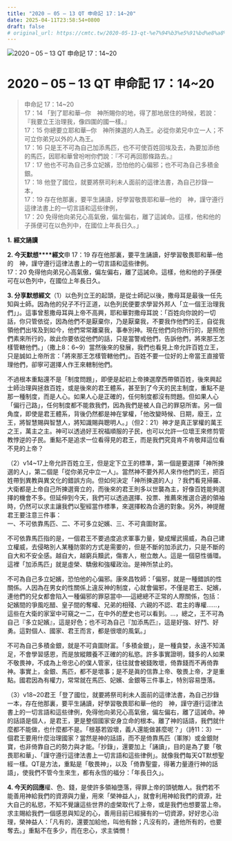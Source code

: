 ```yaml
---
title: "2020 – 05 – 13 QT 申命記 17：14~20"
date: 2025-04-11T23:58:54+0800
draft: false
# original_url: https://cmtc.tw/2020-05-13-qt-%e7%94%b3%e5%91%bd%e8%a8%98-17%ef%bc%9a1420
---
```


![2020 – 05 – 13 QT 申命記 17：14\~20](/images/qt.jpg   "2020 – 05 – 13 QT 申命記 17：14\~20")

# 2020 – 05 – 13 QT 申命記 17：14\~20

> 申命記 17：14\~20  
> 17：14 「到了耶和華─你　神所賜你的地，得了那地居住的時候，若說：『我要立王治理我，像四圍的國一樣。』  
> 17：15 你總要立耶和華─你　神所揀選的人為王。必從你弟兄中立一人；不可立你弟兄以外的人為王。  
> 17：16 只是王不可為自己加添馬匹，也不可使百姓回埃及去，為要加添他的馬匹，因耶和華曾吩咐你們說：『不可再回那條路去。』  
> 17：17 他也不可為自己多立妃嬪，恐怕他的心偏邪；也不可為自己多積金銀。  
> 17：18 他登了國位，就要將祭司利未人面前的這律法書，為自己抄錄一本，  
> 17：19 存在他那裏，要平生誦讀，好學習敬畏耶和華─他的　神，謹守遵行這律法書上的一切言語和這些律例，  
> 17：20 免得他向弟兄心高氣傲，偏左偏右，離了這誡命。這樣，他和他的子孫便可在以色列中，在國位上年長日久。」

**1.** **經文誦讀**

**2. 今天默想****經文**申 17：19 存在他那裏，要平生誦讀，好學習敬畏耶和華─他的　神，謹守遵行這律法書上的一切言語和這些律例。  
17：20 免得他向弟兄心高氣傲，偏左偏右，離了這誡命。這樣，他和他的子孫便可在以色列中，在國位上年長日久。

**3. 分享默想經文**（1）以色列立王的起頭，是從士師記以後，撒母耳是最後一任先知與士師。因為他的兒子不行正道，以色列民便要求學習外邦人「立一個王治理我們」」。這事曾惹撒母耳與上帝不高興，耶和華對撒母耳說：「百姓向你說的一切話，你只管依從，因為他們不是厭棄你，乃是厭棄我，不要我作他們的王，自從我領他們出埃及到如今，他們常常離棄我，事奉別神。現在他們向你所行的，是照他們素來所行的，故此你要依從他們的話，只是當警戒他們，告訴他們，將來那王怎樣管轄他們。」（撒上8：6\~9）當然後來的發展，我們也看見上帝允許百姓立王，只是誠如上帝所言：「將來那王怎樣管轄他們」。百姓不要一位好的上帝當王直接管理他們，卻寧可選擇人作王來轄制他們。

不過根本重點還不是「制度問題」，即便是起初上帝揀選摩西帶領百姓，後來興起士師治理與拯救百姓，或是後來的君王體系，甚至到了今天的民主制度，重點不是那一種制度，而是人心。如果人心是正確的，任何制度都沒有問題。但如果人心「偏行己路」，任何制度都不能救我們，因為我們是被人自己的罪惡所害。另一個角度，即使是君王體系，背後仍然都是神在掌權，「他改變時候、日期，廢王，立王，將智慧賜與智慧人，將知識賜與聰明人。」（但2：21）神才是真正掌權的萬王之王，萬主之主。神可以透過好王祝福順服的子民，也可以允許一位壞王來修剪管教悖逆的子民。重點不是追求一位看得見的君王，而是我們究竟肯不肯敬拜這位看不見的上帝？

（2）v14\~17上帝允許百姓立王，但是定下立王的標準，第一個是要選擇「神所揀選的人」，第二個是「從你弟兄中立一人」。當然神不要外邦人來作他們的王，把百姓帶到異教與異文化的錯誤方向。但如何決定「神所揀選的人」？我們看見掃羅、大衛都是上帝自己所揀選膏立的，而後來的君王則多以世襲為主，好像百姓能夠選擇的機會不多。但延伸到今天，我們可以透過選擇、投票、推薦來推選合適的領袖時，仍然可以求主讓我們以聖經當作標準，來選擇較為合適的對象。另外，神提醒君王要注意三件事：  
一、不可依靠馬匹、二、不可多立妃嬪、三、不可貪圖財富。

不可依靠馬匹指的是，一個君王不要過度追求軍事力量，變成耀武揚威，為自己建立權威，去侵略別人某種防禦的方式是需要的，但是不斷的加添武力，只是不斷的自大和不安全感。越自大，越窮兵黷武，傷害人，樹立敵人。這是一個惡性循環。這裡「加添馬匹」就是虛榮、驕傲和強權政治。是神所禁止的。

不可為自己多立妃嬪，恐怕他的心偏邪。康來昌牧師：「偏邪，就是一種錯誤的性關係。人因為在男女的性關係上違反神的制度，心就會偏邪，不僅是君王、妃嬪，連他們的兒女都會陷入一種偏邪的罪惡當中──這總總不正常的人際關係，包括：妃嬪間的爭風吃醋、皇子間的奪權、兄弟的相殘、六親的不認、君主的專權……，這些在大衛的家室中可窺之一二，在中外的歷史也可以看到。…，總之，王不可為自己『多立妃嬪』，這是好色；也不可為自己『加添馬匹』，這是好強、好鬥、好勇。這對個人、國家、君王而言，都是很壞的風氣。」

不可為自己多積金銀，就是不可貪圖財富。「多積金銀」，是一種貪婪，永遠不知滿足，不會學習感恩，而是放縱餵養不正確的的私慾。許多事實證明，錢多的人如果不敬畏神，不成為上帝忠心的僕人管家，往往就會被錢敗壞，倚靠錢而不再倚靠神。事實上，金銀、馬匹，都不是壞事；是不是眞的信靠上帝、敬畏上帝，才是重點。國君因為有權力，常常就在馬匹、妃嬪、金銀等三件事上，特別容易墮落。

（3）v18\~20君王「登了國位，就要將祭司利未人面前的這律法書，為自己抄錄一本，存在他那裏，要平生誦讀，好學習敬畏耶和華─他的　神，謹守遵行這律法書上的一切言語和這些律例，免得他向弟兄心高氣傲，偏左偏右，離了這誡命。神的話語是個人，是君王，更是整個國家安身立命的根本。離了神的話語，我們就什麼都不能做，也什麼都不是。「根基若毀壞，義人還能做甚麼呢？」（詩11：3）一個君王要用什麼治理國家？當然是神的話語，而不是倚靠馬匹（軍隊）或金銀財寶，也非倚靠自己的勢力與才能。「抄錄」，還要加上「誦讀」，目的是為了要「敬畏耶和華」、「謹守遵行這律法書上一切言語和這些律例」。就像我們每天QT默想聖經一樣。QT是方法，重點是「敬畏神」，以及「倚靠聖靈，得著力量遵行神的話語」，使我們不管今生來生，都有永恆的福分：「年長日久」。

**4. 今天的回應**權、色、錢，是使許多領袖墮落，得罪上帝的頭號敵人。我們若不能善用神給我們的資源與力量，用來「榮神益人」，就會利用神給我們的資源，壯大自己的私慾，不知不覺讓這些世界的虛榮取代了上帝，或是我們也想要當上帝。求主賜給我們一個感恩與知足的心，善用目前已經擁有的一切資源，好好忠心治理，榮神益人：「凡有的，還要加給他，叫他有餘；凡沒有的，連他所有的，也要奪去。」重點不在多少，而在忠心，求主憐憫！